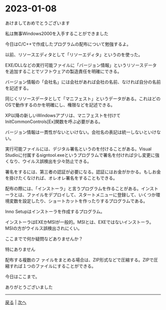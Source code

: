# 2023-01-08

あけましておめでとうございます

私は無事Windows2000を入手することができました

今日はC/C++で作成したプログラムの配布について勉強するよ。

以前、リソースエディタとして「リソーエディタ」というのを使った。

EXE/DLLなどの実行可能ファイルに「バージョン情報」というリソースデータを追加することでソフトウェアの製造責任を明確にできる。

バージョン情報の「会社名」には会社があれば会社の名前、なければ自分の名前を記述する。

同じくリソースデータとして「マニフェスト」というデータがある。これはどのOSで動作するのかを明確にし、権限などを記述できる。

XP以降の新しいWindowsアプリは、マニフェストを付けてInitCommonControls[Ex]関数を呼ぶ必要がある。

バージョン情報は一貫性がないといけない。会社名の表記は統一しないといけない。

実行可能ファイルには、デジタル署名というのを付けることがある。Visual Studioに付属するsigntool.exeというプログラムで署名を付ければ少し変更に強くなり、ウイルス誤検出を少々防止できる。

署名をするには、第三者の認証が必要になる。認証にはお金がかかる。もしお金を掛けたくなければ、オレオレ署名をすることもできる。

配布の際には、「インストーラ」と言うプログラムを作ることがある。インストーラとは、ファイルをデプロイして、スタートメニューに登録して、いくつか環境変数を設定したり、ショートカットを作ったりするプログラムである。

Inno Setupはインストーラを作成するプログラム。

インストーラはEXEかMSIが一般的。MSIとは、EXEではないインストーラ。MSIの方がウイルス誤検出されにくい。

ここまでで何か疑問などありませんか？

特にありません

配布する複数のフ
ァイルをまとめる場合は、ZIP形式などで圧縮する。ZIPで圧縮すれば１つのファイルにすることができる。

今日はここまで。

ありがとうございました

---

[戻る](2022-12-18.md) | [次へ](2023-01-22.md)
